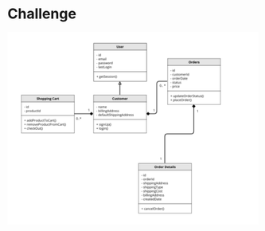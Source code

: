 # Challenge

![alt text](https://raw.githubusercontent.com/pygabo/challenge-/master/Screen%20Shot%202022-03-07%20at%201.39.33%20PM.png)
